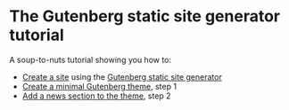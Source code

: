 # The Gutenberg static site generator tutorial

A soup-to-nuts tutorial showing you how to:

* [Create a site](tutorial.md) using the [Gutenberg static site generator](https://getgutenberg.io)
* [Create a minimal Gutenberg theme](theme-tutorial-01.md), step 1
* [Add a news section to the theme](theme-tutorial-02.md), step 2
